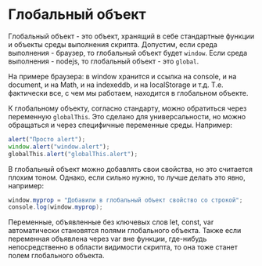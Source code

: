 # Глобальный объект

Глобальный объект - это объект, хранящий в себе стандартные функции и объекты среды выполнения скрипта. Допустим, если среда выполнения - браузер, то глобальный объект будет `window`. Если среда выполнения - nodejs, то глобальный объект - это `global`.

На примере браузера: в window хранится и ссылка на console, и на document, и на Math, и на indexeddb, и на localStorage и т.д. Т.е. фактически все, с чем мы работаем, находится в глобальном объекте.

К глобальному объекту, согласно стандарту, можно обратиться через переменную `globalThis`. Это сделано для универсальности, но можно обращаться и через специфичные переменные среды. Например:

```javascript
alert("Просто alert");
window.alert("window.alert");
globalThis.alert("globalThis.alert");
```

В глобальный объект можно добавлять свои свойства, но это считается плохим тоном. Однако, если сильно нужно, то лучше делать это явно, например:

```java
window.myprop = "Добавили в глобальный объект свойство со строкой";
console.log(window.myprop);
```

Переменные, объявленные без ключевых слов let, const, var автоматически становятся полями глобального объекта. Также если переменная объявлена через var вне функции, где-нибудь непосредственно в области видимости скрипта, то она тоже станет полем глобального объекта.
